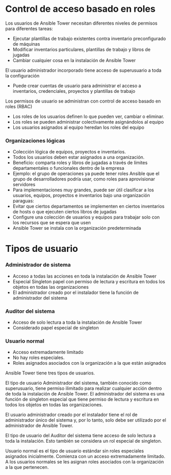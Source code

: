 # Control de acceso basado en roles

Los usuarios de Ansible Tower necesitan diferentes niveles de permisos para diferentes tareas:
* Ejecutar plantillas de trabajo existentes contra inventario preconfigurado de máquinas
* Modificar inventarios particulares, plantillas de trabajo y libros de jugadas
* Cambiar cualquier cosa en la instalación de Ansible Tower

El usuario administrador incorporado tiene acceso de superusuario a toda la configuración
* Puede crear cuentas de usuario para administrar el acceso a inventarios, credenciales, proyectos y plantillas de trabajo

Los permisos de usuario se administran con control de acceso basado en roles (RBAC)
* Los roles de los usuarios definen lo que pueden ver, cambiar o eliminar.
* Los roles se pueden administrar colectivamente asignándolos al equipo
* Los usuarios asignados al equipo heredan los roles del equipo

### Organizaciones lógicas
* Colección lógica de equipos, proyectos e inventarios.
* Todos los usuarios deben estar asignados a una organización.
* Beneficio: comparta roles y libros de jugadas a través de límites departamentales o funcionales dentro de la empresa
* Ejemplo: el grupo de operaciones ya puede tener roles Ansible que el grupo de desarrolladores podría usar, como roles para aprovisionar servidores
* Para implementaciones muy grandes, puede ser útil clasificar a los usuarios, equipos, proyectos e inventarios bajo una organización paraguas:
* Evitar que ciertos departamentos se implementen en ciertos inventarios de hosts o que ejecuten ciertos libros de jugadas
* Configure una colección de usuarios y equipos para trabajar solo con los recursos que se espera que usen
* Ansible Tower se instala con la organización predeterminada

# Tipos de usuario

### Administrador de sistema
* Acceso a todas las acciones en toda la instalación de Ansible Tower
* Especial Singleton papel con permiso de lectura y escritura en todos los objetos en todas las organizaciones
* El administrador creado por el instalador tiene la función de administrador del sistema

### Auditor del sistema
* Acceso de solo lectura a toda la instalación de Ansible Tower
* Considerado papel especial de singleton

### Usuario normal
* Acceso extremadamente limitado
* No hay roles especiales.
* Roles asignados asociados con la organización a la que están asignados

Ansible Tower tiene tres tipos de usuarios.

El tipo de usuario Administrador del sistema, también conocido como superusuario, tiene permiso ilimitado para realizar cualquier acción dentro de toda la instalación de Ansible Tower. El administrador del sistema es una función de singleton especial que tiene permiso de lectura y escritura en todos los objetos en todas las organizaciones.

El usuario administrador creado por el instalador tiene el rol de administrador único del sistema y, por lo tanto, solo debe ser utilizado por el administrador de Ansible Tower.

El tipo de usuario del Auditor del sistema tiene acceso de solo lectura a toda la instalación. Esto también se considera un rol especial de singleton.

Usuario normal es el tipo de usuario estándar sin roles especiales asignados inicialmente. Comienza con un acceso extremadamente limitado. A los usuarios normales se les asignan roles asociados con la organización a la que pertenecen.
